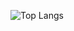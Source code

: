 ![Top Langs](https://github-readme-stats.vercel.app/api/top-langs/?username=erikthekim&layout=compact)
